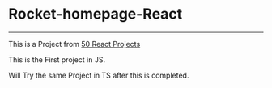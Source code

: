 # Rocket-homepage-React

***

This is a Project from [50 React Projects](https://50reactprojects.com/)

This is the First project in JS. 

Will Try the same Project in TS after this is completed.

